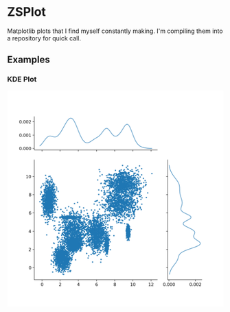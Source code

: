 # ZSPlot

Matplotlib plots that I find myself constantly making. I'm compiling them into a
repository for quick call.


## Examples

### KDE Plot

![](img/kde2d.png)
